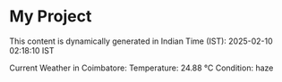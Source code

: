 # My Project

This content is dynamically generated in Indian Time (IST): 2025-02-10 02:18:10 IST


Current Weather in Coimbatore:
Temperature: 24.88 °C
Condition: haze
